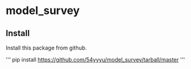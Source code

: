 # model_survey

## Install

Install this package from github.

'''
pip install https://github.com/54yyyu/model_survey/tarball/master
'''
